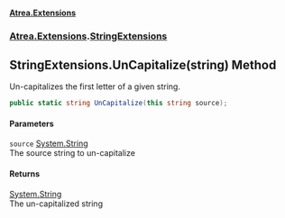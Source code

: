 #### [Atrea.Extensions](./index.md 'index')
### [Atrea.Extensions](./Atrea-Extensions.md 'Atrea.Extensions').[StringExtensions](./Atrea-Extensions-StringExtensions.md 'Atrea.Extensions.StringExtensions')
## StringExtensions.UnCapitalize(string) Method
Un-capitalizes the first letter of a given string.  
```csharp
public static string UnCapitalize(this string source);
```
#### Parameters
<a name='Atrea-Extensions-StringExtensions-UnCapitalize(string)-source'></a>
`source` [System.String](https://docs.microsoft.com/en-us/dotnet/api/System.String 'System.String')  
The source string to un-capitalize  
  
#### Returns
[System.String](https://docs.microsoft.com/en-us/dotnet/api/System.String 'System.String')  
The un-capitalized string  
